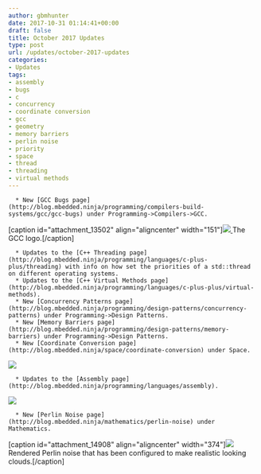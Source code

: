 ```yaml
---
author: gbmhunter
date: 2017-10-31 01:14:41+00:00
draft: false
title: October 2017 Updates
type: post
url: /updates/october-2017-updates
categories:
- Updates
tags:
- assembly
- bugs
- c
- concurrency
- coordinate conversion
- gcc
- geometry
- memory barriers
- perlin noise
- priority
- space
- thread
- threading
- virtual methods
---
```



	  * New [GCC Bugs page](http://blog.mbedded.ninja/programming/compilers-build-systems/gcc/gcc-bugs) under Programming->Compilers->GCC.  

   

[caption id="attachment_13502" align="aligncenter" width="151"][![](http://blog.mbedded.ninja/wp-content/uploads/2014/07/gcc-compiler-logo.png)
](http://blog.mbedded.ninja/wp-content/uploads/2014/07/gcc-compiler-logo.png) The GCC logo.[/caption]

	  * Updates to the [C++ Threading page](http://blog.mbedded.ninja/programming/languages/c-plus-plus/threading) with info on how set the priorities of a std::thread on different operating systems.
	  * Updates to the [C++ Virtual Methods page](http://blog.mbedded.ninja/programming/languages/c-plus-plus/virtual-methods).
	  * New [Concurrency Patterns page](http://blog.mbedded.ninja/programming/design-patterns/concurrency-patterns) under Programming->Design Patterns.
	  * New [Memory Barriers page](http://blog.mbedded.ninja/programming/design-patterns/memory-barriers) under Programming->Design Patterns.
	  * New [Coordinate Conversion page](http://blog.mbedded.ninja/space/coordinate-conversion) under Space.  

   



[![](http://blog.mbedded.ninja/wp-content/uploads/2017/05/satellite-orbit-on-2d-map-propagator.png)
](http://blog.mbedded.ninja/wp-content/uploads/2017/05/satellite-orbit-on-2d-map-propagator.png)



	  * Updates to the [Assembly page](http://blog.mbedded.ninja/programming/languages/assembly).  

   



[![](http://blog.mbedded.ninja/wp-content/uploads/2013/06/assembly-programming-language-icon.png)
](http://blog.mbedded.ninja/wp-content/uploads/2013/06/assembly-programming-language-icon.png)



	  * New [Perlin Noise page](http://blog.mbedded.ninja/mathematics/perlin-noise) under Mathematics.  

   

[caption id="attachment_14908" align="aligncenter" width="374"][![](http://blog.mbedded.ninja/wp-content/uploads/2017/10/perlin-noise-cloud-example.png)
](http://blog.mbedded.ninja/wp-content/uploads/2017/10/perlin-noise-cloud-example.png) Rendered Perlin noise that has been configured to make realistic looking clouds.[/caption]


